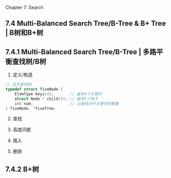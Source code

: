 Chapter 7: Search
## 7.4 Multi-Balanced Search Tree/B-Tree & B+ Tree | B树和B+树
## 7.4.1 Multi-Balanced Search Tree/B-Tree | 多路平衡查找树/B树

1. 定义/构造

```C
// 五叉查找树
typedef struct fiveNode {
    ElemType keys[4];       // 最多4个关键字
    struct Node * child[5]; // 最多5个孩子
    int num;                // 记录结点中关键字的数量
} fiveNode, *fiveTree;
```

2. 查找

3. 高度问题

4. 插入

5. 删除

## 7.4.2 B+树
